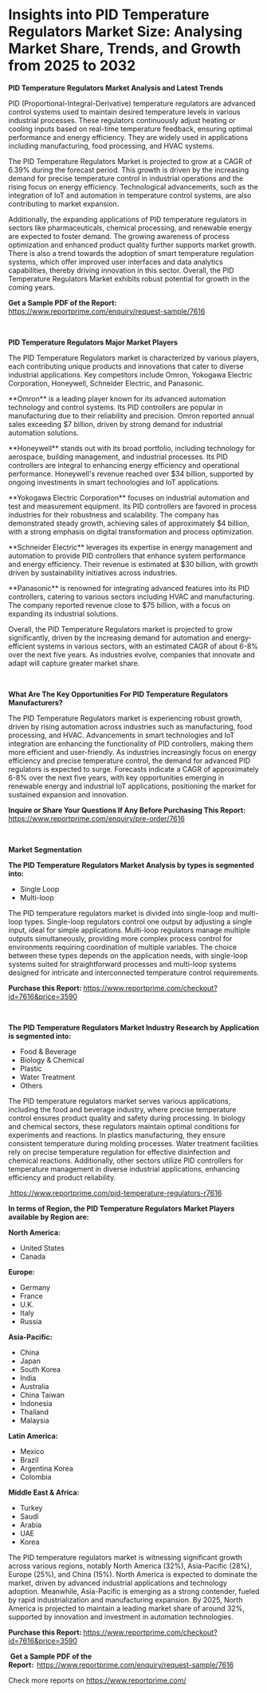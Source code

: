 <p><h1>Insights into PID Temperature Regulators Market Size: Analysing Market Share, Trends, and Growth from 2025 to 2032</h1></p><p><strong>PID Temperature Regulators Market Analysis and Latest Trends</strong></p>
<p><p>PID (Proportional-Integral-Derivative) temperature regulators are advanced control systems used to maintain desired temperature levels in various industrial processes. These regulators continuously adjust heating or cooling inputs based on real-time temperature feedback, ensuring optimal performance and energy efficiency. They are widely used in applications including manufacturing, food processing, and HVAC systems.</p><p>The PID Temperature Regulators Market is projected to grow at a CAGR of 6.39% during the forecast period. This growth is driven by the increasing demand for precise temperature control in industrial operations and the rising focus on energy efficiency. Technological advancements, such as the integration of IoT and automation in temperature control systems, are also contributing to market expansion. </p><p>Additionally, the expanding applications of PID temperature regulators in sectors like pharmaceuticals, chemical processing, and renewable energy are expected to foster demand. The growing awareness of process optimization and enhanced product quality further supports market growth. There is also a trend towards the adoption of smart temperature regulation systems, which offer improved user interfaces and data analytics capabilities, thereby driving innovation in this sector. Overall, the PID Temperature Regulators Market exhibits robust potential for growth in the coming years.</p></p>
<p><strong>Get a Sample PDF of the Report:&nbsp;</strong> <a href="https://www.reportprime.com/enquiry/request-sample/7616?utm_campaign=2307&utm_medium=2&utm_source=Github&utm_content=ia&utm_term=24032025&utm_id=pid-temperature-regulators">https://www.reportprime.com/enquiry/request-sample/7616</a></p>
<p>&nbsp;</p>
<p><strong>PID Temperature Regulators Major Market Players</strong></p>
<p><p>The PID Temperature Regulators market is characterized by various players, each contributing unique products and innovations that cater to diverse industrial applications. Key competitors include Omron, Yokogawa Electric Corporation, Honeywell, Schneider Electric, and Panasonic.</p><p>**Omron** is a leading player known for its advanced automation technology and control systems. Its PID controllers are popular in manufacturing due to their reliability and precision. Omron reported annual sales exceeding $7 billion, driven by strong demand for industrial automation solutions.</p><p>**Honeywell** stands out with its broad portfolio, including technology for aerospace, building management, and industrial processes. Its PID controllers are integral to enhancing energy efficiency and operational performance. Honeywell's revenue reached over $34 billion, supported by ongoing investments in smart technologies and IoT applications.</p><p>**Yokogawa Electric Corporation** focuses on industrial automation and test and measurement equipment. Its PID controllers are favored in process industries for their robustness and scalability. The company has demonstrated steady growth, achieving sales of approximately $4 billion, with a strong emphasis on digital transformation and process optimization.</p><p>**Schneider Electric** leverages its expertise in energy management and automation to provide PID controllers that enhance system performance and energy efficiency. Their revenue is estimated at $30 billion, with growth driven by sustainability initiatives across industries.</p><p>**Panasonic** is renowned for integrating advanced features into its PID controllers, catering to various sectors including HVAC and manufacturing. The company reported revenue close to $75 billion, with a focus on expanding its industrial solutions.</p><p>Overall, the PID Temperature Regulators market is projected to grow significantly, driven by the increasing demand for automation and energy-efficient systems in various sectors, with an estimated CAGR of about 6-8% over the next five years. As industries evolve, companies that innovate and adapt will capture greater market share.</p></p>
<p>&nbsp;</p>
<p><strong>What Are The Key Opportunities For PID Temperature Regulators Manufacturers?</strong></p>
<p><p>The PID Temperature Regulators market is experiencing robust growth, driven by rising automation across industries such as manufacturing, food processing, and HVAC. Advancements in smart technologies and IoT integration are enhancing the functionality of PID controllers, making them more efficient and user-friendly. As industries increasingly focus on energy efficiency and precise temperature control, the demand for advanced PID regulators is expected to surge. Forecasts indicate a CAGR of approximately 6-8% over the next five years, with key opportunities emerging in renewable energy and industrial IoT applications, positioning the market for sustained expansion and innovation.</p></p>
<p><strong>Inquire or Share Your Questions If Any Before Purchasing This Report:</strong> <a href="https://www.reportprime.com/enquiry/pre-order/7616?utm_campaign=2307&utm_medium=2&utm_source=Github&utm_content=ia&utm_term=24032025&utm_id=pid-temperature-regulators">https://www.reportprime.com/enquiry/pre-order/7616</a></p>
<p>&nbsp;</p>
<p><strong>Market Segmentation</strong></p>
<p><strong>The PID Temperature Regulators Market Analysis by types is segmented into:</strong></p>
<p><ul><li>Single Loop</li><li>Multi-loop</li></ul></p>
<p><p>The PID temperature regulators market is divided into single-loop and multi-loop types. Single-loop regulators control one output by adjusting a single input, ideal for simple applications. Multi-loop regulators manage multiple outputs simultaneously, providing more complex process control for environments requiring coordination of multiple variables. The choice between these types depends on the application needs, with single-loop systems suited for straightforward processes and multi-loop systems designed for intricate and interconnected temperature control requirements.</p></p>
<p><strong>Purchase this Report:&nbsp;</strong><a href="https://www.reportprime.com/checkout?id=7616&price=3590&utm_campaign=2307&utm_medium=2&utm_source=Github&utm_content=ia&utm_term=24032025&utm_id=pid-temperature-regulators">https://www.reportprime.com/checkout?id=7616&price=3590</a></p>
<p>&nbsp;</p>
<p><strong>The PID Temperature Regulators Market Industry Research by Application is segmented into:</strong></p>
<p><ul><li>Food & Beverage</li><li>Biology & Chemical</li><li>Plastic</li><li>Water Treatment</li><li>Others</li></ul></p>
<p><p>The PID temperature regulators market serves various applications, including the food and beverage industry, where precise temperature control ensures product quality and safety during processing. In biology and chemical sectors, these regulators maintain optimal conditions for experiments and reactions. In plastics manufacturing, they ensure consistent temperature during molding processes. Water treatment facilities rely on precise temperature regulation for effective disinfection and chemical reactions. Additionally, other sectors utilize PID controllers for temperature management in diverse industrial applications, enhancing efficiency and product reliability.</p></p>
<p><a href="https://www.reportprime.com/pid-temperature-regulators-r7616?utm_campaign=2307&utm_medium=2&utm_source=Github&utm_content=ia&utm_term=24032025&utm_id=pid-temperature-regulators">&nbsp;https://www.reportprime.com/pid-temperature-regulators-r7616</a></p>
<p><strong>In terms of Region, the PID Temperature Regulators Market Players available by Region are:</strong></p>
<p>
    <p> <strong> North America: </strong>
        <ul>
            <li>United States</li>
            <li>Canada</li>
        </ul>
        </p> 
    <p> <strong> Europe: </strong>
        <ul>
            <li>Germany</li>
            <li>France</li>
            <li>U.K.</li>
            <li>Italy</li>
            <li>Russia</li>
        </ul>
        </p> 
    <p> <strong> Asia-Pacific: </strong>
        <ul>
            <li>China</li>
            <li>Japan</li>
            <li>South Korea</li>
            <li>India</li>
            <li>Australia</li>
            <li>China Taiwan</li>
            <li>Indonesia</li>
            <li>Thailand</li>
            <li>Malaysia</li>
        </ul>
        </p> 
    <p> <strong> Latin America: </strong>
        <ul>
            <li>Mexico</li>
            <li>Brazil</li>
            <li>Argentina Korea</li>
            <li>Colombia</li>
        </ul>
        </p> 
    <p> <strong> Middle East & Africa: </strong>
        <ul>
            <li>Turkey</li>
            <li>Saudi</li>
            <li>Arabia</li>
            <li>UAE</li>
            <li>Korea</li>
        </ul>
    </p>
    </p>
<p><p>The PID temperature regulators market is witnessing significant growth across various regions, notably North America (32%), Asia-Pacific (28%), Europe (25%), and China (15%). North America is expected to dominate the market, driven by advanced industrial applications and technology adoption. Meanwhile, Asia-Pacific is emerging as a strong contender, fueled by rapid industrialization and manufacturing expansion. By 2025, North America is projected to maintain a leading market share of around 32%, supported by innovation and investment in automation technologies.</p></p>
<p><strong>Purchase this Report: </strong><a href="https://www.reportprime.com/checkout?id=7616&price=3590&utm_campaign=2307&utm_medium=2&utm_source=Github&utm_content=ia&utm_term=24032025&utm_id=pid-temperature-regulators">https://www.reportprime.com/checkout?id=7616&price=3590</a></p>
<p>&nbsp;<strong>Get a Sample PDF of the Report:&nbsp;&nbsp;</strong><a href="https://www.reportprime.com/enquiry/request-sample/7616?utm_campaign=2307&utm_medium=2&utm_source=Github&utm_content=ia&utm_term=24032025&utm_id=pid-temperature-regulators">https://www.reportprime.com/enquiry/request-sample/7616</a></p>
<p><strong></strong></p>
<p>Check more reports on <a href="https://www.reportprime.com/?utm_campaign=2307&utm_medium=2&utm_source=Github&utm_content=ia&utm_term=24032025&utm_id=pid-temperature-regulators">https://www.reportprime.com/</a></p>